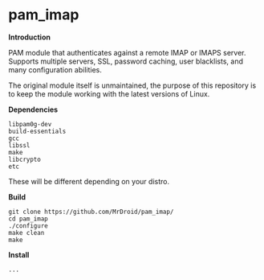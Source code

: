 pam_imap
========

**Introduction**

PAM module that authenticates against a remote IMAP or IMAPS server. Supports multiple servers, SSL, password caching, user blacklists, and many configuration abilities.

The original module itself is unmaintained, the purpose of this repository is to keep the module working with the latest versions of Linux.

**Dependencies**
```
libpam0g-dev
build-essentials
gcc
libssl
make
libcrypto
etc
```

These will be different depending on your distro.

**Build**
```
git clone https://github.com/MrDroid/pam_imap/
cd pam_imap
./configure
make clean
make
```

**Install**

```
...
```
